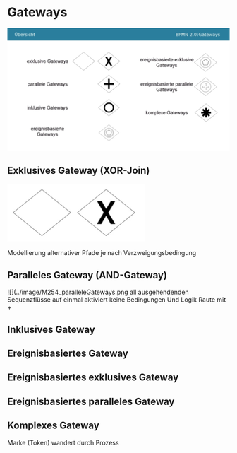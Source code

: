 # Gateways

![Gateway Arten](../image/M254_Gateways.png)

## Exklusives Gateway (XOR-Join)
![](../image/M254_exklusiveGateways.png)

Modellierung alternativer Pfade
je nach Verzweigungsbedingung

## Paralleles Gateway (AND-Gateway)
![](../image/M254_paralleleGateways.png
all ausgehendenden Sequenzflüsse auf einmal aktiviert
keine Bedingungen
Und Logik
Raute mit +

## Inklusives Gateway

##



## Ereignisbasiertes Gateway

## Ereignisbasiertes exklusives Gateway

## Ereignisbasiertes paralleles Gateway

## Komplexes Gateway

Marke (Token) wandert durch Prozess
